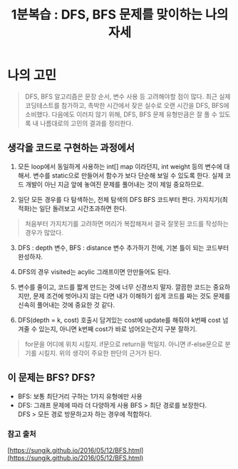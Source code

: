 ﻿---
title:  "1분복습 : DFS, BFS 문제를 맞이하는 나의 자세"
excerpt: "최다 빈출 유형 중 하나인 DFS, BFS 문제를 마주했을 때, 촉박한 시간 내에서 실수없이 문제를 풀기 위해 가져야 할 마음을 정리해봅니다. 온전히 제 의견입니다."

categories:
  - PS
tags:
  - PS
  - Algorithm
last_modified_at: 2020-03-16TO11:30:00+09:00
---
# 나의 고민
> DFS, BFS 알고리즘은 문장 순서, 변수 사용 등 고려해야할 점이 많다. 최근 실제 코딩테스트를 참가하고, 촉박한 시간에서 잦은 실수로 오랜 시간을 DFS, BFS에 소비했다. 다음에도 이러지 않기 위해, DFS, BFS 문제 유형만큼은 잘 풀 수 있도록 내 나름대로의 고민의 결과를 정리한다.

## 생각을 코드로 구현하는 과정에서
1. 모든 loop에서 동일하게 사용하는 int[] map 이라던지, int weight 등의 변수에 대해서. 변수를 static으로 만들어서 함수가 보다 단순해 보일 수 있도록 한다. 실제 코드 개발이 아닌 지금 앞에 놓여진 문제를 풀어내는 것이 제일 중요하므로.

2. 일단 모든 경우를 다 탐색하는, 전체 탐색의 DFS BFS 코드부터 짠다. 가지치기(최적화)는 일단 돌려보고 시간초과하면 한다. 
> 처음부터 가지치기를 고려하면 머리가 복잡해져서 결국 잘못된 코드를 작성하는 경우가 많았다.

3. DFS : depth 변수, BFS : distance 변수 추가하기 전에, 기본 틀이 되는 코드부터 완성하자.

4. DFS의 경우 visited는 acylic 그래프이면 안만들어도 된다. 

5. 변수를 줄이고, 코드를 짧게 만드는 것에 너무 신경쓰지 말자. 깔끔한 코드는 중요하지만, 문제 조건에 벗어나지 않는 다면 내가 이해하기 쉽게 코드를 짜는 것도 문제를 신속히 풀어내는 것에 중요한 것 같다.

6. DFS(depth = k, cost) 호출시 담겨있는 cost에 update를 해줘야 k번째 cost 넘겨줄 수 있는지, 아니면 k번째 cost가 바로 넘어오는건지 구분 잘하기.
> for문을 어디에 위치 시킬지. if문으로 return을 먹일지. 아니면 if-else문으로 분기를 시킬지. 위의 생각이 주요한 판단의 근거가 된다.

## 이 문제는 BFS? DFS?
- BFS: 보통 최단거리 구하는 1가지 유형에만 사용
- DFS: 그래프 문제에 따라 더 다양하게 사용
BFS > 최단 경로를 보장한다.<br>
DFS > 모든 경로 방문하고자 하는 경우에 적합하다.


### 참고 출처
[https://sungjk.github.io/2016/05/12/BFS.html](https://sungjk.github.io/2016/05/12/BFS.html)
